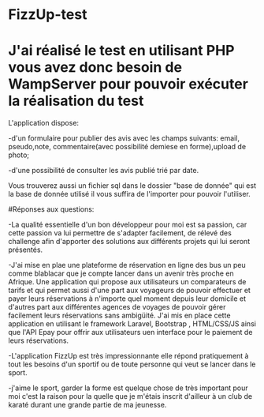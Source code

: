 # FizzUp-test
# J'ai réalisé le test en utilisant PHP vous avez donc besoin de WampServer pour pouvoir exécuter la réalisation du test
L'application dispose:

-d'un formulaire pour publier des avis avec les champs suivants: email, pseudo,note, commentaire(avec possibilité demiese en forme),upload de photo;

-d'une possibilité de consulter les avis publié trié par date.

Vous trouverez aussi un fichier sql dans le dossier "base de donnée" qui est la base de donnée utilisé il vous suffira de l'importer pour pouvoir l'utiliser.

#Réponses aux questions:

-La qualité essentielle d'un bon développeur pour moi est sa passion, car cette passion va lui permettre de s'adapter facilement, de rélevé des challenge afin d'apporter des solutions aux différents projets qui lui seront présentés.

-J'ai mise en plae une plateforme de réservation en ligne des bus un peu comme blablacar que je compte lancer dans un avenir très proche en Afrique.
Une application qui propose aux utilisateurs un comparateurs de tarifs et qui permet aussi d'une part aux voyageurs de pouvoir effectuer et payer leurs réservations à n'importe quel moment depuis leur domicile et d'autres part aux différentes agences de voyages de pouvoir gérer facilement leurs réservations sans ambigüité.
J'ai mis en place cette application en utilisant le framework Laravel, Bootstrap , HTML/CSS/JS ainsi que l'API Epay pour offrir aux utilisateurs uen interface pour le paiement de leurs réservations.

-L'application FizzUp est très impressionnante elle répond pratiquement à tout les besoins d'un sportif ou de toute personne qui veut se lancer dans le sport.

-j'aime le sport, garder la forme est quelque chose de très important pour moi c'est la raison pour la quelle que je m'étais inscrit d'ailleur à un club de karaté durant une grande partie de ma jeunesse.
